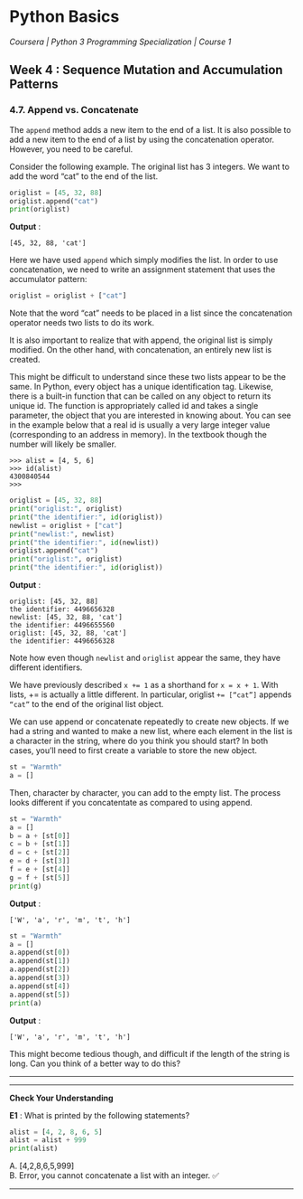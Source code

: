 # Python Basics
*Coursera | Python 3 Programming Specialization | Course 1*

## Week 4 : Sequence Mutation and Accumulation Patterns
### 4.7. Append vs. Concatenate

The `append` method adds a new item to the end of a list. It is also possible to add a new item to the end of a list by using the concatenation operator. However, you need to be careful.

Consider the following example. The original list has 3 integers. We want to add the word “cat” to the end of the list.


```python
origlist = [45, 32, 88]
origlist.append("cat")
print(origlist)
```

**Output** :

```
[45, 32, 88, 'cat']
```

Here we have used `append` which simply modifies the list. In order to use concatenation, we need to write an assignment statement that uses the accumulator pattern:

```python
origlist = origlist + ["cat"]
```

Note that the word “cat” needs to be placed in a list since the concatenation operator needs two lists to do its work.

It is also important to realize that with append, the original list is simply modified. On the other hand, with concatenation, an entirely new list is created.

This might be difficult to understand since these two lists appear to be the same. In Python, every object has a unique identification tag. Likewise, there is a built-in function that can be called on any object to return its unique id. The function is appropriately called id and takes a single parameter, the object that you are interested in knowing about. You can see in the example below that a real id is usually a very large integer value (corresponding to an address in memory). In the textbook though the number will likely be smaller.


```
>>> alist = [4, 5, 6]
>>> id(alist)
4300840544
>>>
```

```python
origlist = [45, 32, 88]
print("origlist:", origlist)
print("the identifier:", id(origlist))
newlist = origlist + ["cat"]
print("newlist:", newlist)
print("the identifier:", id(newlist))
origlist.append("cat")
print("origlist:", origlist)
print("the identifier:", id(origlist))
```

**Output** :

```
origlist: [45, 32, 88]
the identifier: 4496656328
newlist: [45, 32, 88, 'cat']
the identifier: 4496655560
origlist: [45, 32, 88, 'cat']
the identifier: 4496656328
```

Note how even though `newlist` and `origlist` appear the same, they have different identifiers.

We have previously described `x += 1` as a shorthand for `x = x + 1`. With lists, += is actually a little different. In particular, origlist `+= [“cat”]` appends `“cat”` to the end of the original list object.

We can use append or concatenate repeatedly to create new objects. If we had a string and wanted to make a new list, where each element in the list is a character in the string, where do you think you should start? In both cases, you’ll need to first create a variable to store the new object.

```python
st = "Warmth"
a = []
```

Then, character by character, you can add to the empty list. The process looks different if you concatentate as compared to using append.

```python
st = "Warmth"
a = []
b = a + [st[0]]
c = b + [st[1]]
d = c + [st[2]]
e = d + [st[3]]
f = e + [st[4]]
g = f + [st[5]]
print(g)
```

**Output** :

```
['W', 'a', 'r', 'm', 't', 'h']
```


```python
st = "Warmth"
a = []
a.append(st[0])
a.append(st[1])
a.append(st[2])
a.append(st[3])
a.append(st[4])
a.append(st[5])
print(a)
```

**Output** :

```
['W', 'a', 'r', 'm', 't', 'h']
```

This might become tedious though, and difficult if the length of the string is long. Can you think of a better way to do this?

-----
------


**Check Your Understanding**

**E1** : What is printed by the following statements?

```python
alist = [4, 2, 8, 6, 5]
alist = alist + 999
print(alist)
```

A. [4,2,8,6,5,999] <br>
B. Error, you cannot concatenate a list with an integer. ✅ <br>


---
